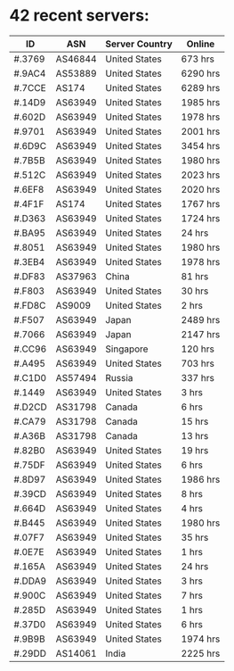 # 42 recent servers:

| ID | ASN | Server Country | Online |
| ------ | ------ | ------ | ------ |
| #.3769 | AS46844 | United States | 673 hrs |
| #.9AC4 | AS53889 | United States | 6290 hrs |
| #.7CCE | AS174 | United States | 6289 hrs |
| #.14D9 | AS63949 | United States | 1985 hrs |
| #.602D | AS63949 | United States | 1978 hrs |
| #.9701 | AS63949 | United States | 2001 hrs |
| #.6D9C | AS63949 | United States | 3454 hrs |
| #.7B5B | AS63949 | United States | 1980 hrs |
| #.512C | AS63949 | United States | 2023 hrs |
| #.6EF8 | AS63949 | United States | 2020 hrs |
| #.4F1F | AS174 | United States | 1767 hrs |
| #.D363 | AS63949 | United States | 1724 hrs |
| #.BA95 | AS63949 | United States | 24 hrs |
| #.8051 | AS63949 | United States | 1980 hrs |
| #.3EB4 | AS63949 | United States | 1978 hrs |
| #.DF83 | AS37963 | China | 81 hrs |
| #.F803 | AS63949 | United States | 30 hrs |
| #.FD8C | AS9009 | United States | 2 hrs |
| #.F507 | AS63949 | Japan | 2489 hrs |
| #.7066 | AS63949 | Japan | 2147 hrs |
| #.CC96 | AS63949 | Singapore | 120 hrs |
| #.A495 | AS63949 | United States | 703 hrs |
| #.C1D0 | AS57494 | Russia | 337 hrs |
| #.1449 | AS63949 | United States | 3 hrs |
| #.D2CD | AS31798 | Canada | 6 hrs |
| #.CA79 | AS31798 | Canada | 15 hrs |
| #.A36B | AS31798 | Canada | 13 hrs |
| #.82B0 | AS63949 | United States | 19 hrs |
| #.75DF | AS63949 | United States | 6 hrs |
| #.8D97 | AS63949 | United States | 1986 hrs |
| #.39CD | AS63949 | United States | 8 hrs |
| #.664D | AS63949 | United States | 4 hrs |
| #.B445 | AS63949 | United States | 1980 hrs |
| #.07F7 | AS63949 | United States | 35 hrs |
| #.0E7E | AS63949 | United States | 1 hrs |
| #.165A | AS63949 | United States | 24 hrs |
| #.DDA9 | AS63949 | United States | 3 hrs |
| #.900C | AS63949 | United States | 7 hrs |
| #.285D | AS63949 | United States | 1 hrs |
| #.37D0 | AS63949 | United States | 6 hrs |
| #.9B9B | AS63949 | United States | 1974 hrs |
| #.29DD | AS14061 | India | 2225 hrs |

